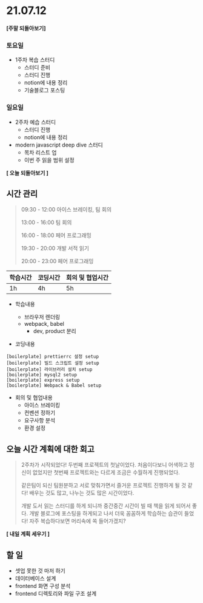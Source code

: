# 21.07.12

**[주말 되돌아보기]**

### 토요일

- 1주차 복습 스터디
  - 스터디 준비
  - 스터디 진행
  - notion에 내용 정리
  - 기술블로그 포스팅

### 일요일

* 2주차 예습 스터디
  * 스터디 진행
  * notion에 내용 정리
* modern javascript deep dive 스터디
  * 목차 리스트 업
  * 이번 주 읽을 범위 설정



**[ 오늘 되돌아보기 ]**

## 시간 관리

> 09:30 - 12:00 아이스 브레이킹, 팀 회의
>
> 13:00 - 16:00 팀 회의
>
> 16:00 - 18:00 페어 프로그래밍
>
> 19:30 - 20:00 개발 서적 읽기
>
> 20:00 - 23:00 페어 프로그래밍

| 학습시간 | 코딩시간 | 회의 및 협업시간 |
| -------- | -------- | ---------------- |
| 1h       | 4h       | 5h               |

- 학습내용

  - 브라우저 렌더링
  - webpack, babel 
    - dev, product 분리

- 코딩내용

```
[boilerplate] prettierrc 설정 setup
[boilerplate] 빌드 스크립트 설정 setup
[boilerplate] 라이브러리 설치 setup
[boilerplate] mysql2 setup
[boilerplate] express setup
[boilerplate] Webpack & Babel setup
```



- 회의 및 협업내용
  - 아이스 브레이킹
  - 컨벤션 정하기
  - 요구사항 분석
  - 환경 설정

## 오늘 시간 계획에 대한 회고

> 2주차가 시작되었다! 두번째 프로젝트의 첫날이었다. 처음이다보니 어색하고 정신이 없었지만 첫번째 프로젝트와는 다르게 조금은 수월하게 진행되었다.
>
> 같은팀이 되신 팀원분하고 서로 맞춰가면서 즐거운 프로젝트 진행하게 될 것 같다! 배우는 것도 많고, 나누는 것도 많은 시간이었다.
>
> 개발 도서 읽는 스터디를 하게 되니까 중간중간 시간이 빌 때 책을 읽게 되어서 좋다. 개발 블로그에 포스팅을 하게되고 나서 더욱 꼼꼼하게 학습하는 습관이 들었다! 자주 복습하다보면 머리속에 쏙 들어가겠지?



**[ 내일 계획 세우기 ]**

## 할 일

* 셋업 못한 것 마저 하기
* 데이터베이스 설계
* frontend 화면 구성 분석
* frontend 디렉토리와 파일 구조 설계